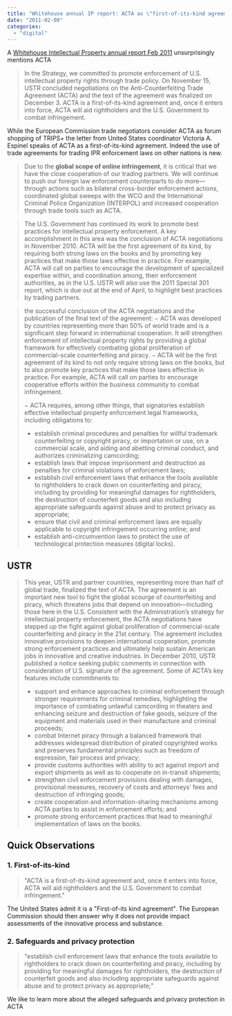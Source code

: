 ```yaml
---
title: "Whitehouse annual IP report: ACTA as \"first-of-its-kind agreement\""
date: "2011-02-08"
categories: 
  - "digital"
---
```


A [Whitehouse Intellectual Property annual report Feb 2011](http://www.whitehouse.gov/sites/default/files/omb/IPEC/ipec_annual_report_feb2011.pdf) unsurprisingly mentions ACTA

> In the Strategy, we committed to promote enforcement of U.S. intellectual property rights through trade policy. On November 15, USTR concluded negotiations on the Anti-Counterfeiting Trade Agreement (ACTA) and the text of the agreement was finalized on December 3. ACTA is a first-of-its-kind agreement and, once it enters into force, ACTA will aid rightholders and the U.S. Government to combat infringement.

While the European Commission trade negotiators consider ACTA as forum shopping of TRIPS+ the letter from United States coordinator Victoria A. Espinel speaks of ACTA as a first-of-its-kind agreement. Indeed the use of trade agreements for trading IPR enforcement laws on other nations is new.

> Due to the **global scope of online infringement**, it is critical that we have the close cooperation of our trading partners. We will continue to push our foreign law enforcement counterparts to do more—through actions such as bilateral cross-border enforcement actions, coordinated global sweeps with the WCO and the International Criminal Police Organization (INTERPOL) and increased cooperation through trade tools such as ACTA.

> The U.S. Government has continued its work to promote best practices for intellectual property enforcement. A key accomplishment in this area was the conclusion of ACTA negotiations in November 2010. ACTA will be the first agreement of its kind, by requiring both strong laws on the books and by promoting key practices that make those laws effective in practice. For example, ACTA will call on parties to encourage the development of specialized expertise within, and coordination among, their enforcement authorities, as in the U.S. USTR will also use the 2011 Special 301 report, which is due out at the end of April, to highlight best practices by trading partners.

> the successful conclusion of the ACTA negotiations and the publication of the final text of the agreement: − ACTA was developed by countries representing more than 50% of world trade and is a significant step forward in international cooperation. It will strengthen enforcement of intellectual property rights by providing a global framework for effectively combating global proliferation of commercial-scale counterfeiting and piracy. − ACTA will be the first agreement of its kind to not only require strong laws on the books, but to also promote key practices that make those laws effective in practice. For example, ACTA will call on parties to encourage cooperative efforts within the business community to combat infringement.
> 
> − ACTA requires, among other things, that signatories establish effective intellectual property enforcement legal frameworks, including obligations to:
> 
> - establish criminal procedures and penalties for willful trademark counterfeiting or copyright piracy, or importation or use, on a commercial scale, and aiding and abetting criminal conduct, and authorizes criminalizing camcording;
> - establish laws that impose imprisonment and destruction as penalties for criminal violations of enforcement laws;
> - establish civil enforcement laws that enhance the tools available to rightholders to crack down on counterfeiting and piracy, including by providing for meaningful damages for rightholders, the destruction of counterfeit goods and also including appropriate safeguards against abuse and to protect privacy as appropriate;
> - ensure that civil and criminal enforcement laws are equally applicable to copyright infringement occurring online; and
> - establish anti-circumvention laws to protect the use of technological protection measures (digital locks).

## USTR

> This year, USTR and partner countries, representing more than half of global trade, finalized the text of ACTA. The agreement is an important new tool to fight the global scourge of counterfeiting and piracy, which threatens jobs that depend on innovation—including those here in the U.S. Consistent with the Administration’s strategy for intellectual property enforcement, the ACTA negotiations have stepped up the fight against global proliferation of commercial-scale counterfeiting and piracy in the 21st century. The agreement includes innovative provisions to deepen international cooperation, promote strong enforcement practices and ultimately help sustain American jobs in innovative and creative industries. In December 2010, USTR published a notice seeking public comments in connection with consideration of U.S. signature of the agreement. Some of ACTA’s key features include commitments to:
> 
> - support and enhance approaches to criminal enforcement through stronger requirements for criminal remedies, highlighting the importance of combating unlawful camcording in theaters and enhancing seizure and destruction of fake goods, seizure of the equipment and materials used in their manufacture and criminal proceeds;
> - combat Internet piracy through a balanced framework that addresses widespread distribution of pirated copyrighted works and preserves fundamental principles such as freedom of expression, fair process and privacy;
> - provide customs authorities with ability to act against import and export shipments as well as to cooperate on in-transit shipments;
> - strengthen civil enforcement provisions dealing with damages, provisional measures, recovery of costs and attorneys’ fees and destruction of infringing goods;
> - create cooperation and information-sharing mechanisms among ACTA parties to assist in enforcement efforts; and
> - promote strong enforcement practices that lead to meaningful implementation of laws on the books.

## Quick Observations

### 1\. First-of-its-kind

> "ACTA is a first-of-its-kind agreement and, once it enters into force, ACTA will aid rightholders and the U.S. Government to combat infringement."

The United States admit it is a "First-of-its kind agreement". The European Commission should then answer why it does not provide impact assessments of the innovative process and substance.

### 2\. Safeguards and privacy protection

> "establish civil enforcement laws that enhance the tools available to rightholders to crack down on counterfeiting and piracy, including by providing for meaningful damages for rightholders, the destruction of counterfeit goods and also including appropriate safeguards against abuse and to protect privacy as appropriate;"

We like to learn more about the alleged safeguards and privacy protection in ACTA
